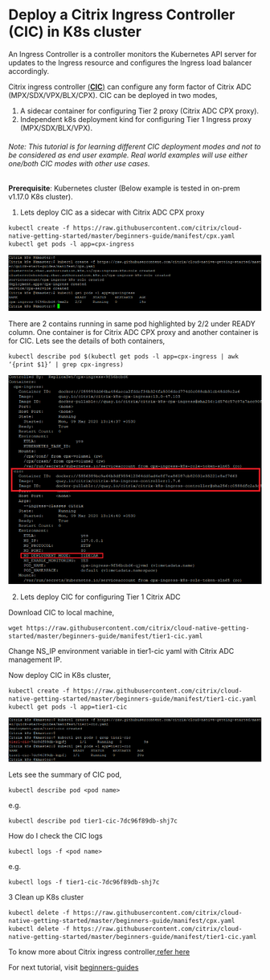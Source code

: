 # Deploy a Citrix Ingress Controller (CIC) in K8s cluster
An Ingress Controller is a controller monitors the Kubernetes API server for updates to the Ingress resource and configures the Ingress load balancer accordingly.

Citrix ingress controller <u>(**CIC**)</u> can configure any form factor of Citrix ADC (MPX/SDX/VPX/BLX/CPX).
CIC can be deployed in two modes, 
  1. A sidecar container for configuring Tier 2 proxy (Citrix ADC CPX proxy).
  2. Independent k8s deployment kind for configuring Tier 1 Ingress proxy (MPX/SDX/BLX/VPX).

###### Note: This tutorial is for learning different CIC deployment modes and not to be considered as end user example. Real world examples will use either one/both CIC modes with other use cases. 
**Prerequisite**: Kubernetes cluster (Below example is tested in on-prem v1.17.0 K8s cluster).

1. Lets deploy CIC as a sidecar with Citrix ADC CPX proxy
```
kubectl create -f https://raw.githubusercontent.com/citrix/cloud-native-getting-started/master/beginners-guide/manifest/cpx.yaml
kubectl get pods -l app=cpx-ingress
```
![tier2-cic](images/tier2-cpx.png)


There are 2 contains running in same pod highlighted by 2/2 under READY column. One container is for Citrix ADC CPX proxy and another container is for CIC.
Lets see the details of both containers,
```
kubectl describe pod $(kubectl get pods -l app=cpx-ingress | awk ‘{print $1}’ | grep cpx-ingress)
```
![tier2-cic-pod](images/tier2-cic-pod.png)

2. Lets deploy CIC for configuring Tier 1 Citrix ADC

Download CIC to local machine,
```
wget https://raw.githubusercontent.com/citrix/cloud-native-getting-started/master/beginners-guide/manifest/tier1-cic.yaml
```
Change NS_IP environment variable in tier1-cic yaml with Citrix ADC management IP.

Now deploy CIC in K8s cluster,
```
kubectl create -f https://raw.githubusercontent.com/citrix/cloud-native-getting-started/master/beginners-guide/manifest/tier1-cic.yaml
kubectl get pods -l app=tier1-cic
```
![tier1-cic](images/tier1-cic.png)

Lets see the summary of CIC pod,
```
kubectl describe pod <pod name>
```
e.g.
```
kubectl describe pod tier1-cic-7dc96f89db-shj7c
```

How do I check the CIC logs
```
kubectl logs -f <pod name>
```
e.g.
```
kubectl logs -f tier1-cic-7dc96f89db-shj7c
```

3 Clean up K8s cluster
```
kubectl delete -f https://raw.githubusercontent.com/citrix/cloud-native-getting-started/master/beginners-guide/manifest/cpx.yaml
kubectl delete -f https://raw.githubusercontent.com/citrix/cloud-native-getting-started/master/beginners-guide/manifest/tier1-cic.yaml

```

 To know more about Citrix ingress controller,[refer here](https://github.com/citrix/citrix-k8s-ingress-controller)

For next tutorial, visit [beginners-guides](https://github.com/citrix/cloud-native-getting-started/tree/master/beginners-guide)
